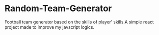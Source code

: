 # Random-Team-Generator
Football team generator based on the skills of player' skills.A simple react project made to improve my javscript logics.
